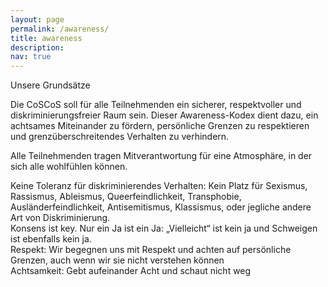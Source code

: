```yaml
---
layout: page
permalink: /awareness/
title: awareness
description:
nav: true
---
```

Unsere Grundsätze

Die CoSCoS soll für alle Teilnehmenden ein sicherer, respektvoller und diskriminierungsfreier Raum sein. Dieser Awareness-Kodex dient dazu, ein achtsames Miteinander zu fördern, persönliche Grenzen zu respektieren und grenzüberschreitendes Verhalten zu verhindern.

Alle Teilnehmenden tragen Mitverantwortung für eine Atmosphäre, in der sich alle wohlfühlen können.

Keine Toleranz für diskriminierendes Verhalten: Kein Platz für Sexismus, Rassismus, Ableismus, Queerfeindlichkeit, Transphobie, Ausländerfeindlichkeit, Antisemitismus, Klassismus, oder jegliche andere Art von Diskriminierung.  
Konsens ist key. Nur ein Ja ist ein Ja: „Vielleicht“ ist kein ja und Schweigen ist ebenfalls kein ja.  
Respekt: Wir begegnen uns mit Respekt und achten auf persönliche Grenzen, auch wenn wir sie nicht verstehen können  
Achtsamkeit: Gebt aufeinander Acht und schaut nicht weg

<!-- 
Verhalten, das diese Richtlinien verletzt, hat Konsequenzen und kann zum Ausschluss von der Veranstaltung führen.
Unterstützungsangebote

RUHERAUM: Es gibt einen frei zugänglichen, reizarmen Raum, den man jederzeit während der Veranstaltung nutzen kann (S105/22: der hinterste der drei Seminarräume im unteren Stockwerk).

NOTFALLNUMMER: Während der Konferenz stellen wir euch eine Telefonnummer zur Verfügung, unter der ihr uns in Notfällen erreichen könnt – zum Beispiel, wenn ihr euch an eurem Schlafplatz sehr unwohl fühlt. Wir werden dann gemeinsam mit euch nach einer Lösung suchen.

ANSPRECHPERSONEN: Ganz egal ob ihr euch unwohl fühlt, eine Panikattacke habt, überfordert seid oder einfach eine Frage habt, das Wohlfühl-Team ist für euch da. Ihr erkennt uns an den pinken Bandanas.

Ihr könnt auch das Orga-Team (weiße Bandanas) oder die Fachschaft ansprechen, sie werden euch weiterhelfen.

Wenn ihr euch nicht sicher fühlt, kann euch das Wohlfühl-Team an einen sicheren Ort führen. Sprecht uns einfach an, wir sind für euch da 🙂
Anlaufstellen und sonstiges

Ihr seid nicht allein. Holt euch Hilfe, wenn ihr das Gefühl habt, sie zu brauchen.

Frauen-Notruf Darmstadt: Unterstützung und Beratung für Frauen, die von sexueller Gewalt betroffen sind:
06151 371727

Weißer Ring (Opferhilfe): Hilfe und Begleitung für Opfer von Kriminalität und Gewalt:
116 006

Telefonseelsorge: Rund-um-die-Uhr anonyme und kostenlose Gespräche bei Krisen, Sorgen oder Einsamkeit:
0800 1110111

Antidiskriminierungsstelle Hessen: Beratung und Unterstützung bei Diskriminierungserfahrungen in Hessen:
0611 327646

Arztsuche 116117: deutschlandweit Ärztinnen und Psychotherapeutinnen in der Nähe finden und Termine buchen
https://arztsuche.116117.de

Heimwegtelefon: Telefonischer Begleitdienst für Menschen, die sich auf dem Heimweg unsicher fühlen.
(Sonntag – Donnerstag: 21 – 24 Uhr, Freitag & Samstag 21 – 03 Uhr):
030 12074182

Artikel „Grenzen setzen & einhalten“: Tipps und Strategien für gesunde persönliche Grenzen:
https://www.studysmarter.de/magazine/grenzen-setzen-einhalten/  -->